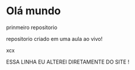 # Olá mundo
 prinmeiro repositorio

repositorio criado em uma aula ao vivo!

xcx

ESSA LINHA EU ALTEREI DIRETAMENTE DO SITE !
